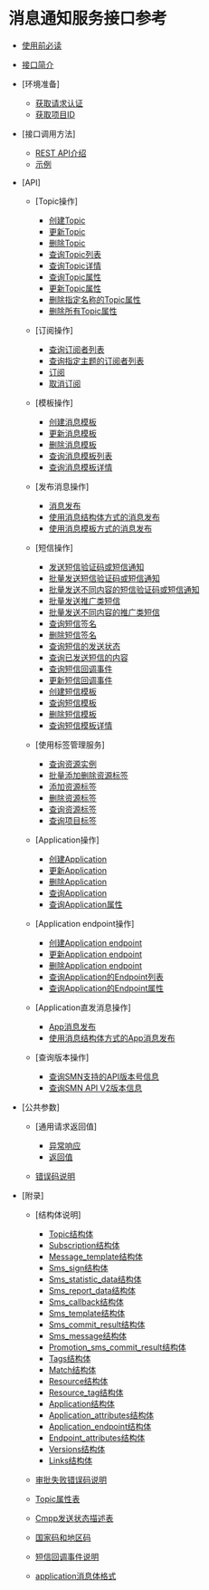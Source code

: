 # 消息通知服务接口参考

-   [使用前必读](使用前必读.md)
-   [接口简介](接口简介.md)
-   [环境准备]
    -   [获取请求认证](获取请求认证.md)
    -   [获取项目ID](获取项目ID.md)

-   [接口调用方法]
    -   [REST API介绍](REST-API介绍.md)
    -   [示例](示例.md)

-   [API]
    -   [Topic操作]
        -   [创建Topic](创建Topic.md)
        -   [更新Topic](更新Topic.md)
        -   [删除Topic](删除Topic.md)
        -   [查询Topic列表](查询Topic列表.md)
        -   [查询Topic详情](查询Topic详情.md)
        -   [查询Topic属性](查询Topic属性.md)
        -   [更新Topic属性](更新Topic属性.md)
        -   [删除指定名称的Topic属性](删除指定名称的Topic属性.md)
        -   [删除所有Topic属性](删除所有Topic属性.md)

    -   [订阅操作]
        -   [查询订阅者列表](查询订阅者列表.md)
        -   [查询指定主题的订阅者列表](查询指定主题的订阅者列表.md)
        -   [订阅](订阅.md)
        -   [取消订阅](取消订阅.md)

    -   [模板操作]
        -   [创建消息模板](创建消息模板.md)
        -   [更新消息模板](更新消息模板.md)
        -   [删除消息模板](删除消息模板.md)
        -   [查询消息模板列表](查询消息模板列表.md)
        -   [查询消息模板详情](查询消息模板详情.md)

    -   [发布消息操作]
        -   [消息发布](消息发布.md)
        -   [使用消息结构体方式的消息发布](使用消息结构体方式的消息发布.md)
        -   [使用消息模板方式的消息发布](使用消息模板方式的消息发布.md)

    -   [短信操作]
        -   [发送短信验证码或短信通知](发送短信验证码或短信通知.md)
        -   [批量发送短信验证码或短信通知](批量发送短信验证码或短信通知.md)
        -   [批量发送不同内容的短信验证码或短信通知](批量发送不同内容的短信验证码或短信通知.md)
        -   [批量发送推广类短信](批量发送推广类短信.md)
        -   [批量发送不同内容的推广类短信](批量发送不同内容的推广类短信.md)
        -   [查询短信签名](查询短信签名.md)
        -   [删除短信签名](删除短信签名.md)
        -   [查询短信的发送状态](查询短信的发送状态.md)
        -   [查询已发送短信的内容](查询已发送短信的内容.md)
        -   [查询短信回调事件](查询短信回调事件.md)
        -   [更新短信回调事件](更新短信回调事件.md)
        -   [创建短信模板](创建短信模板.md)
        -   [查询短信模板](查询短信模板.md)
        -   [删除短信模板](删除短信模板.md)
        -   [查询短信模板详情](查询短信模板详情.md)

    -   [使用标签管理服务]
        -   [查询资源实例](查询资源实例.md)
        -   [批量添加删除资源标签](批量添加删除资源标签.md)
        -   [添加资源标签](添加资源标签.md)
        -   [删除资源标签](删除资源标签.md)
        -   [查询资源标签](查询资源标签.md)
        -   [查询项目标签](查询项目标签.md)

    -   [Application操作]
        -   [创建Application](创建Application.md)
        -   [更新Application](更新Application.md)
        -   [删除Application](删除Application.md)
        -   [查询Application](查询Application.md)
        -   [查询Application属性](查询Application属性.md)

    -   [Application endpoint操作]
        -   [创建Application endpoint](创建Application-endpoint.md)
        -   [更新Application endpoint](更新Application-endpoint.md)
        -   [删除Application endpoint](删除Application-endpoint.md)
        -   [查询Application的Endpoint列表](查询Application的Endpoint列表.md)
        -   [查询Application的Endpoint属性](查询Application的Endpoint属性.md)

    -   [Application直发消息操作]
        -   [App消息发布](App消息发布.md)
        -   [使用消息结构体方式的App消息发布](使用消息结构体方式的App消息发布.md)
    -   [查询版本操作]
        -   [查询SMN支持的API版本号信息](查询SMN支持的API版本号信息.md)
        -   [查询SMN API V2版本信息](查询SMN-API-V2版本信息.md)


-   [公共参数]
    -   [通用请求返回值]
        -   [异常响应](异常响应.md)
        -   [返回值](返回值.md)

    -   [错误码说明](错误码说明.md)

-   [附录]
    -   [结构体说明]
        -   [Topic结构体](Topic结构体.md)
        -   [Subscription结构体](Subscription结构体.md)
        -   [Message\_template结构体](Message_template结构体.md)
        -   [Sms\_sign结构体](Sms_sign结构体.md)
        -   [Sms\_statistic\_data结构体](Sms_statistic_data结构体.md)
        -   [Sms\_report\_data结构体](Sms_report_data结构体.md)
        -   [Sms\_callback结构体](Sms_callback结构体.md)
        -   [Sms\_template结构体](Sms_template结构体.md)
        -   [Sms\_commit\_result结构体](Sms_commit_result结构体.md)
        -   [Sms\_message结构体](Sms_message结构体.md)
        -   [Promotion\_sms\_commit\_result结构体](Promotion_sms_commit_result结构体.md)
        -   [Tags结构体](Tags结构体.md)
        -   [Match结构体](Match结构体.md)
        -   [Resource结构体](Resource结构体.md)
        -   [Resource\_tag结构体](Resource_tag结构体.md)
        -   [Application结构体](Application结构体.md)
        -   [Application\_attributes结构体](Application_attributes结构体.md)
        -   [Application\_endpoint结构体](Application_endpoint结构体.md)
        -   [Endpoint\_attributes结构体](Endpoint_attributes结构体.md)
        -   [Versions结构体](Versions结构体.md)
        -   [Links结构体](Links结构体.md)

    -   [审批失败错误码说明](审批失败错误码说明.md)
    -   [Topic属性表](Topic属性表.md)
    -   [Cmpp发送状态描述表](Cmpp发送状态描述表.md)
    -   [国家码和地区码](国家码和地区码.md)
    -   [短信回调事件说明](短信回调事件说明.md)
    -   [application消息体格式](application消息体格式.md)

